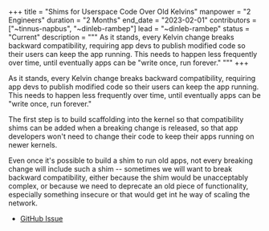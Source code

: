 +++
title = "Shims for Userspace Code Over Old Kelvins"
manpower = "2 Engineers"
duration = "2 Months"
end_date = "2023-02-01"
contributors = ["~tinnus-napbus", "~dinleb-rambep"]
lead = "~dinleb-rambep"
status = "Current"
description = """
As it stands, every Kelvin change breaks backward compatibility, requiring app devs to publish modified code so their users can keep the app running.  This needs to happen less frequently over time, until eventually apps can be "write once, run forever."
"""
+++

As it stands, every Kelvin change breaks backward compatibility, requiring app devs to publish modified code so their users can keep the app running.  This needs to happen less frequently over time, until eventually apps can be "write once, run forever."

The first step is to build scaffolding into the kernel so that compatibility shims can be added when a breaking change is released, so that app developers won't need to change their code to keep their apps running on newer kernels.

Even once it's possible to build a shim to run old apps, not every breaking change will include such a shim -- sometimes we will want to break backward compatibility, either because the shim would be unacceptably complex, or because we need to deprecate an old piece of functionality, especially something insecure or that would get int he way of scaling the network.

- [GitHub Issue](https://github.com/urbit/urbit/issues/6073)
